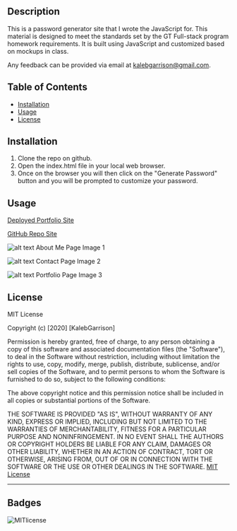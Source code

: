 ## Description 
This is a password generator site that I wrote the JavaScript for. This material is designed to meet the standards set by the GT Full-stack program homework requirements. It is built using JavaScript and customized based on mockups in class. 

Any feedback can be provided via email at [kalebgarrison@gmail.com](mailto:kalebgarrison@gmail.com).


## Table of Contents 

* [Installation](#installation)
* [Usage](#usage)
* [License](#license)


## Installation

1. Clone the repo on github. 
2. Open the index.html file in your local web browser. 
3. Once on the browser you will then click on the "Generate Password" button and you will be prompted to       customize your password. 

## Usage 

[Deployed Portfolio Site](https://kalebgarrison.github.io/responsive-css-homework-02/)

[GitHub Repo Site](https://github.com/kalebgarrison/responsive-css-homework-02)

![alt text](Assets/images/About.png) About Me Page Image 1

![alt text](Assets/images/Contact.png) Contact Page Image 2

![alt text](Assets/images/Portfolio.png) Portfolio Page Image 3



## License

MIT License

Copyright (c) [2020] [KalebGarrison]

Permission is hereby granted, free of charge, to any person obtaining a copy
of this software and associated documentation files (the "Software"), to deal
in the Software without restriction, including without limitation the rights
to use, copy, modify, merge, publish, distribute, sublicense, and/or sell
copies of the Software, and to permit persons to whom the Software is
furnished to do so, subject to the following conditions:

The above copyright notice and this permission notice shall be included in all
copies or substantial portions of the Software.

THE SOFTWARE IS PROVIDED "AS IS", WITHOUT WARRANTY OF ANY KIND, EXPRESS OR
IMPLIED, INCLUDING BUT NOT LIMITED TO THE WARRANTIES OF MERCHANTABILITY,
FITNESS FOR A PARTICULAR PURPOSE AND NONINFRINGEMENT. IN NO EVENT SHALL THE
AUTHORS OR COPYRIGHT HOLDERS BE LIABLE FOR ANY CLAIM, DAMAGES OR OTHER
LIABILITY, WHETHER IN AN ACTION OF CONTRACT, TORT OR OTHERWISE, ARISING FROM,
OUT OF OR IN CONNECTION WITH THE SOFTWARE OR THE USE OR OTHER DEALINGS IN THE
SOFTWARE. [MIT License](https://choosealicense.com/licenses/mit/#)


---

## Badges

![MITlicense](https://img.shields.io/badge/license-MIT-green)
